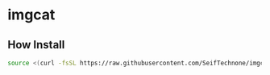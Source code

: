 # imgcat

## How Install
```bash
source <(curl -fsSL https://raw.githubusercontent.com/SeifTechnone/imgcat/main/imgcat.sh)
```